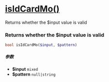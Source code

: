 [isIdCardMo()](http://twinh.github.com/widget/api/isIdCardMo)
=============================================================

Returns whether the $input value is valid

### Returns whether the $input value is valid
```php
bool isIdCardMo($input, $pattern)
```

##### 参数
* **$input** `mixed` 
* **$pattern** `null|string` 

